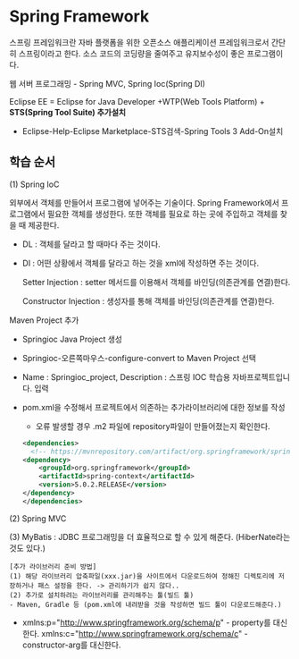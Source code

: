 # Spring Framework

스프링 프레임워크란 자바 플랫폼을 위한 오픈소스 애플리케이션 프레임워크로서 간단히 스프링이라고 한다. 소스 코드의 코딩량을 줄여주고 유지보수성이 좋은 프로그램이다.

웹 서버 프로그래밍 - Spring MVC, Spring Ioc(Spring DI)

Eclipse EE = Eclipse for Java Developer +WTP(Web Tools Platform) + **STS(Spring Tool Suite) 추가설치**

* Eclipse-Help-Eclipse Marketplace-STS검색-Spring Tools 3 Add-On설치



## 학습 순서

(1) Spring IoC

외부에서 객체를 만들어서 프로그램에 넣어주는 기술이다. Spring Framework에서 프로그램에서 필요한 객체를 생성한다. 또한 객체를 필요로 하는 곳에 주입하고 객체를 찾을 때 제공한다.

* DL : 객체를 달라고 할 때마다 주는 것이다.

* DI : 어떤 상황에서 객체를 달라고 하는 것을 xml에 작성하면 주는 것이다.

  Setter Injection : setter 메서드를 이용해서 객체를 바인딩(의존관계를 연결)한다.

  Constructor Injection : 생성자를 통해 객체를 바인딩(의존관계를 연결)한다.

Maven Project 추가

- Springioc Java Project 생성

- Springioc-오른쪽마우스-configure-convert to Maven Project 선택

- Name : Springioc_project, Description : 스프링 IOC 학습용 자바프로젝트입니다. 입력

- pom.xml을 수정해서 프로젝트에서 의존하는 추가라이브러리에 대한 정보를 작성

  - 오류 발생할 경우 .m2 파일에 repository파일이 만들어졌는지 확인한다. 

  ```xml
  <dependencies>
    <!-- https://mvnrepository.com/artifact/org.springframework/spring-context -->
  <dependency>
      <groupId>org.springframework</groupId>
      <artifactId>spring-context</artifactId>
      <version>5.0.2.RELEASE</version>
  </dependency>
  </dependencies> 
  ```

(2) Spring MVC

(3) MyBatis : JDBC 프로그래밍을 더 효율적으로 할 수 있게 해준다. (HiberNate라는 것도 있다.)

```
[추가 라이브러리 준비 방법]
(1) 해당 라이브러리 압축파일(xxx.jar)을 사이트에서 다운로드하여 정해진 디렉토리에 저장하거나 패스 설정을 한다. -> 관리하기가 쉽지 않다..
(2) 추가로 설치하려는 라이브러리를 관리해주는 툴(빌드 툴)
- Maven, Gradle 등 (pom.xml에 내려받을 것을 작성하면 빌드 툴이 다운로드해준다.)
```

* xmlns:p="http://www.springframework.org/schema/p" - property를 대신한다.
  xmlns:c="http://www.springframework.org/schema/c" - constructor-arg를 대신한다.